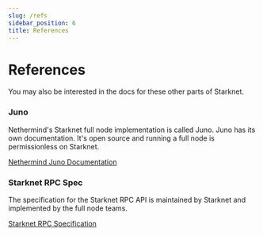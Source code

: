 ```yaml
---
slug: /refs
sidebar_position: 6
title: References
---
```


# References

You may also be interested in the docs for these other parts of Starknet.

### Juno

Nethermind's Starknet full node implementation is called Juno. Juno has its own documentation. It's open source and running a full node is permissionless on Starknet.

<!-- TODO: Open links in same tab -->
[Nethermind Juno Documentation](https://juno.nethermind.io/)

### Starknet RPC Spec

The specification for the Starknet RPC API is maintained by Starknet and implemented by the full node teams.

[Starknet RPC Specification](https://playground.open-rpc.org/?uiSchema%5BappBar%5D%5Bui:splitView%5D=false&schemaUrl=https://raw.githubusercontent.com/starkware-libs/starknet-specs/master/api/starknet_api_openrpc.json&uiSchema%5BappBar%5D%5Bui:input%5D=false&uiSchema%5BappBar%5D%5Bui:darkMode%5D=true&uiSchema%5BappBar%5D%5Bui:examplesDropdown%5D=false)

